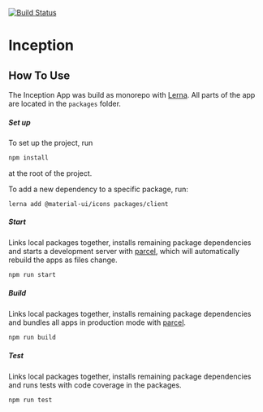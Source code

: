 [![Build Status](https://travis-ci.org/ElisaBaum/inception.svg?branch=master)](https://travis-ci.org/ElisaBaum/inception)

# Inception

## How To Use
The Inception App was build as monorepo with  [Lerna](https://github.com/lerna/lerna). 
All parts of the app are located in the ```packages``` folder. 

##### Set up
To set up the project, run
```bash
npm install
``` 
at the root of the project.

To add a new dependency to a specific package, run:
```
lerna add @material-ui/icons packages/client
```

##### Start
Links local packages together, installs remaining package dependencies
and starts a development server with [parcel](https://parceljs.org), which will automatically rebuild the apps as files 
change. 
```bash
npm run start
``` 

##### Build
Links local packages together, installs remaining package dependencies and bundles all apps 
in production mode with [parcel](https://parceljs.org).

```bash
npm run build
``` 
##### Test
Links local packages together, installs remaining package dependencies and runs tests with code coverage in the packages.
```bash
npm run test
